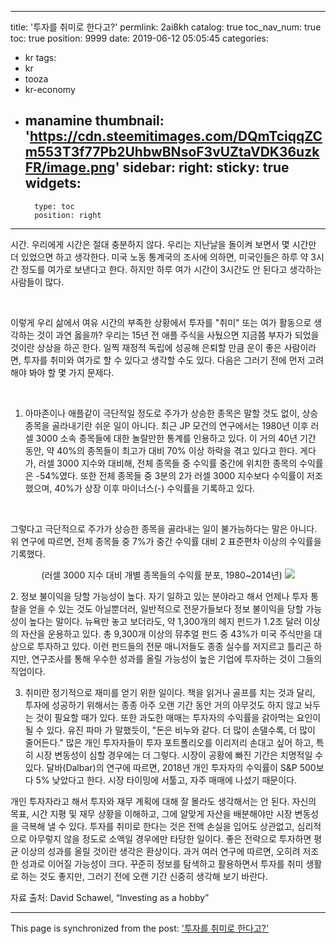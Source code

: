 
---
title: '투자를 취미로 한다고?'
permlink: 2ai8kh
catalog: true
toc_nav_num: true
toc: true
position: 9999
date: 2019-06-12 05:05:45
categories:
- kr
tags:
- kr
- tooza
- kr-economy
- manamine
thumbnail: 'https://cdn.steemitimages.com/DQmTciqqZCm553T3f77Pb2UhbwBNsoF3vUZtaVDK36uzkFR/image.png'
sidebar:
    right:
        sticky: true
widgets:
    -
        type: toc
        position: right
---


시간. 우리에게 시간은 절대 충분하지 않다. 우리는 지난날을 돌이켜 보면서 몇 시간만 더 있었으면 하고 생각한다. 미국 노동 통계국의 조사에 의하면, 미국인들은 하루 약 3시간 정도를 여가로 보낸다고 한다. 하지만 하루 여가 시간이 3시간도 안 된다고 생각하는 사람들이 많다.

​

이렇게 우리 삶에서 여유 시간의 부족한 상황에서 투자를 "취미" 또는 여가 활동으로 생각하는 것이 과연 옳을까? 우리는 15년 전 애플 주식을 사뒀으면 지금쯤 부자가 되었을 것이란 상상을 하곤 한다. 일찍 재정적 독립에 성공해 은퇴할 만큼 운이 좋은 사람이라면, 투자를 취미와 여가로 할 수 있다고 생각할 수도 있다. 다음은 그러기 전에 먼저 고려해야 봐야 할 몇 가지 문제다.

​

1. 아마존이나 애플같이 극단적일 정도로 주가가 상승한 종목은 말할 것도 없이, 상승 종목을 골라내기란 쉬운 일이 아니다. 최근 JP 모건의 연구에서는 1980년 이후 러셀 3000 소속 종목들에 대한 놀랄만한 통계를 인용하고 있다. 이 거의 40년 기간 동안, 약 40%의 종목들이 최고가 대비 70% 이상 하락을 겪고 있다고 한다. 게다가, 러셀 3000 지수와 대비해, 전체 종목들 중 수익률 중간에 위치한 종목의 수익률은 -54%였다. 또한 전체 종목들 중 3분의 2가 러셀 3000 지수보다 수익률이 저조했으며, 40%가 상장 이후 마이너스(-) 수익률을 기록하고 있다.

​

그렇다고 극단적으로 주가가 상승한 종목을 골라내는 일이 불가능하다는 말은 아니다. 위 연구에 따르면, 전체 종목들 중 7%가 중간 수익률 대비 2 표준편차 이상의 수익률을 기록했다.
​<center>
(러셀 3000 지수 대비 개별 종목들의 수익률 분포, 1980~2014년)
![](https://cdn.steemitimages.com/DQmTciqqZCm553T3f77Pb2UhbwBNsoF3vUZtaVDK36uzkFR/image.png)
</center>
2. 정보 불이익을 당할 가능성이 높다. 자기 일하고 있는 분야라고 해서 언제나 투자 통찰을 얻을 수 있는 것도 아닐뿐더러, 일반적으로 전문가들보다 정보 불이익을 당할 가능성이 높다는 말이다. 뉴욕만 놓고 보더라도, 약 1,300개의 헤지 펀드가 1.2조 달러 이상의 자산을 운용하고 있다. 총 9,300개 이상의 뮤추얼 펀드 중 43%가 미국 주식만을 대상으로 투자하고 있다. 이런 펀드들의 전문 매니저들도 종종 실수를 저지르고 틀리곤 하지만, 연구조사를 통해 우수한 성과를 올릴 가능성이 높은 기업에 투자하는 것이 그들의 직업이다.​

3. 취미란 정기적으로 재미를 얻기 위한 일이다. 책을 읽거나 골프를 치는 것과 달리, 투자에 성공하기 위해서는 종종 아주 오랜 기간 동안 거의 아무것도 하지 않고 놔두는 것이 필요할 때가 있다. 또한 과도한 매매는 투자자의 수익률을 갉아먹는 요인이 될 수 있다. 유진 파마 가 말했듯이, "돈은 비누와 같다. 더 많이 손댈수록, 더 많이 줄어든다." 많은 개인 투자자들이 투자 포트폴리오를 이리저리 손대고 싶어 하고, 특히 시장 변동성이 심할 경우에는 더 그렇다. 시장이 공황에 빠진 기간은 치명적일 수 있다. 달바(Dalbar)의 연구에 따르면, 2018년 개인 투자자의 수익률이 S&P 500보다 5% 낮았다고 한다. 시장 타이밍에 서툴고, 자주 매매에 나섰기 때문이다.​

개인 투자자라고 해서 투자와 재무 계획에 대해 잘 몰라도 생각해서는 안 된다. 자신의 목표, 시간 지평 및 재무 상황을 이해하고, 그에 알맞게 자산을 배분해야만 시장 변동성을 극복해 낼 수 있다. 투자를 취미로 한다는 것은 전액 손실을 입어도 상관없고, 심리적으로 아무렇지 않을 정도로 소액일 경우에만 타당한 일이다. 좋은 전략으로 투자하면 평균 이상의 성과를 올릴 것이란 생각은 환상이다. 과거 여러 연구에 따르면, 오히려 저조한 성과로 이어질 가능성이 크다. 꾸준히 정보를 탐색하고 활용하면서 투자를 취미 생활로 하는 것도 좋지만, 그러기 전에 오랜 기간 신중히 생각해 보기 바란다.​

자료 출처: David Schawel, “Investing as a hobby”

- - -

This page is synchronized from the post: ['투자를 취미로 한다고?'](https://steemit.com/@pius.pius/2ai8kh)
